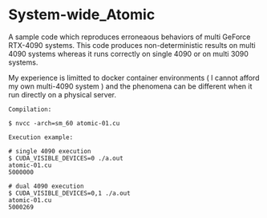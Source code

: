 # System-wide_Atomic

A sample code which reproduces erroneaous behaviors of multi GeForce RTX-4090 systems.
This code produces non-deterministic results on multi 4090 systems whereas it runs correctly on single 4090 or on multi 3090 systems.

My experience is limitted to docker container environments ( I cannot afford my own multi-4090 system ) and the phenomena can be different when it run directly on a physical server.


    Compilation:
    
    $ nvcc -arch=sm_60 atomic-01.cu
    
    Execution example:
    
    # single 4090 execution
    $ CUDA_VISIBLE_DEVICES=0 ./a.out 
    atomic-01.cu 
    5000000 
    
    # dual 4090 execution
    $ CUDA_VISIBLE_DEVICES=0,1 ./a.out 
    atomic-01.cu 
    5000269
